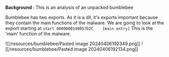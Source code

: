 **Background** : This is an analysis of an unpacked bumblebee 

Bumblebee has two exports. As it is a dll, it's exports important because they contain the main functions of the malware.
We are going to look at the export starting at ```start	0000000140057D2C	[main entry]```
This is the 'main' function of the malware.  

![[/resources/bumblebee/Pasted image 20240406192349.png]]
![[/resources/bumblebee/Pasted image 20240406192134.png]]